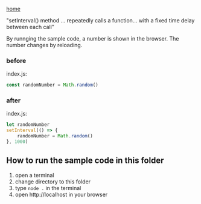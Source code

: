 [home](../README.md)

"setInterval() method ... repeatedly calls a function... with a fixed time delay between each call"

By runnging the sample code, a number is shown in the browser. The number changes by reloading.

### before
index.js:
```js
const randomNumber = Math.random()
```

### after
index.js: 
```js
let randomNumber
setInterval(() => {
    randomNumber = Math.random()
}, 1000)
```

## How to run the sample code in this folder
1. open a terminal
1. change directory to this folder
1. type `node .` in the terminal
1. open http://localhost in your browser